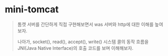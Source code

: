 # mini-tomcat

> 톰캣 서버를 간단하게 직접 구현해보면서 was 서버와 http에 대한 이해를 높여보자.
>
> 나아가, socket(), read(), accept(), write() 시스템 콜의 동작 흐름을 JNI(Java Native Interface)의 호출 코드를 보며 이해해보자.
